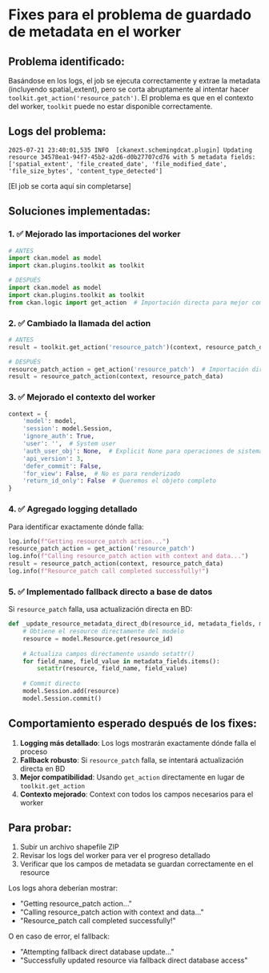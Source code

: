 # Fixes para el problema de guardado de metadata en el worker

## Problema identificado:

Basándose en los logs, el job se ejecuta correctamente y extrae la metadata (incluyendo spatial_extent), pero se corta abruptamente al intentar hacer `toolkit.get_action('resource_patch')`. El problema es que en el contexto del worker, `toolkit` puede no estar disponible correctamente.

## Logs del problema:
```
2025-07-21 23:40:01,535 INFO  [ckanext.schemingdcat.plugin] Updating resource 34578ea1-94f7-45b2-a2d6-d0b27707cd76 with 5 metadata fields: ['spatial_extent', 'file_created_date', 'file_modified_date', 'file_size_bytes', 'content_type_detected']
```
[El job se corta aquí sin completarse]

## Soluciones implementadas:

### 1. ✅ Mejorado las importaciones del worker
```python
# ANTES
import ckan.model as model
import ckan.plugins.toolkit as toolkit

# DESPUÉS  
import ckan.model as model
import ckan.plugins.toolkit as toolkit
from ckan.logic import get_action  # Importación directa para mejor compatibilidad
```

### 2. ✅ Cambiado la llamada del action
```python
# ANTES
result = toolkit.get_action('resource_patch')(context, resource_patch_data)

# DESPUÉS
resource_patch_action = get_action('resource_patch')  # Importación directa
result = resource_patch_action(context, resource_patch_data)
```

### 3. ✅ Mejorado el contexto del worker
```python
context = {
    'model': model,
    'session': model.Session,
    'ignore_auth': True,
    'user': '',  # System user
    'auth_user_obj': None,  # Explicit None para operaciones de sistema
    'api_version': 3,
    'defer_commit': False,
    'for_view': False,  # No es para renderizado
    'return_id_only': False  # Queremos el objeto completo
}
```

### 4. ✅ Agregado logging detallado
Para identificar exactamente dónde falla:
```python
log.info(f"Getting resource_patch action...")
resource_patch_action = get_action('resource_patch')
log.info(f"Calling resource_patch action with context and data...")
result = resource_patch_action(context, resource_patch_data)
log.info(f"Resource_patch call completed successfully!")
```

### 5. ✅ Implementado fallback directo a base de datos
Si `resource_patch` falla, usa actualización directa en BD:
```python
def _update_resource_metadata_direct_db(resource_id, metadata_fields, model):
    # Obtiene el resource directamente del modelo
    resource = model.Resource.get(resource_id)
    
    # Actualiza campos directamente usando setattr()
    for field_name, field_value in metadata_fields.items():
        setattr(resource, field_name, field_value)
    
    # Commit directo
    model.Session.add(resource)
    model.Session.commit()
```

## Comportamiento esperado después de los fixes:

1. **Logging más detallado**: Los logs mostrarán exactamente dónde falla el proceso
2. **Fallback robusto**: Si `resource_patch` falla, se intentará actualización directa en BD
3. **Mejor compatibilidad**: Usando `get_action` directamente en lugar de `toolkit.get_action`
4. **Contexto mejorado**: Context con todos los campos necesarios para el worker

## Para probar:

1. Subir un archivo shapefile ZIP
2. Revisar los logs del worker para ver el progreso detallado
3. Verificar que los campos de metadata se guardan correctamente en el resource

Los logs ahora deberían mostrar:
- "Getting resource_patch action..."
- "Calling resource_patch action with context and data..."  
- "Resource_patch call completed successfully!"

O en caso de error, el fallback:
- "Attempting fallback direct database update..."
- "Successfully updated resource via fallback direct database access"
